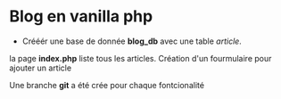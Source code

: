 # Blog en vanilla php

* Crééér une base de donnée **blog_db** avec une table _article_. 

la page **index.php** liste tous les
 articles.
Création d'un fourmulaire pour ajouter un article 
 
 Une branche **git** a été crée pour chaque fontcionalité